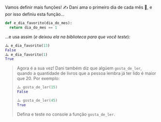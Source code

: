 Vamos definir mais funções! :writing_hand: Dani ama o primeiro dia de cada mês :date:, e por isso definiu esta função...

```python
def e_dia_favorito(dia_do_mes):
  return dia_do_mes == 1
```

...e usa assim (_e deixou ela na biblioteca para que você teste_):

```python
ム e_dia_favorito(13)
False
ム e_dia_favorito(1)
True
```

> Agora é a sua vez! Dani também diz que algúem `gosta_de_ler`, quando a quantidade de livros que a pessoa lembra já ter lido é maior que 20. Por exemplo:
>
> ```python
> ム gosta_de_ler(15)
> False
>
> ム gosta_de_ler(45)
> True
> ```
>
> Defina e teste no console a função `gosta_de_ler`.



